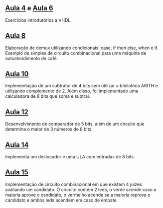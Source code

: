 ## [Aula 4](https://github.com/itepifanio/vhdl/tree/master/exercicios/aula_4) e [Aula 6](https://github.com/itepifanio/vhdl/tree/master/exercicios/aula_6)

Exercícios introdutórios a VHDL.

## [Aula 8](https://github.com/itepifanio/vhdl/tree/master/exercicios/aula_8)

Elaboração de demux utilizando condicionais: case, if then else, when e if. Exemplo de simples de circuito combinacional para uma máquina de autoatendimento de café.

## [Aula 10](https://github.com/itepifanio/vhdl/tree/master/exercicios/aula_10)

Implementação de um subtrator de 4 bits sem utilizar a biblioteca ARITH e utilizando complemento de 2. Além disso, foi implementado uma calculadora de 8 bits que soma e subtrai.

## [Aula 12](https://github.com/itepifanio/vhdl/tree/master/exercicios/aula_12)

Desenvolvimento de comparador de 5 bits, além de um circuito que determina o maior de 3 números de 8 bits.

## [Aula 14](https://github.com/itepifanio/vhdl/tree/master/exercicios/aula_14)

Implementa um deslocador e uma ULA com entradas de 8 bits.

## [Aula 15](https://github.com/itepifanio/vhdl/tree/master/exercicios/aula_15)

Implementação de circuito combinacional em que existem 4 juízes avaliando um candidato. O circuito contém 2 leds, o verde acende caso a maioria aprove o candidato, o vermelho acende se a maioria reprova o candidato e ambos leds acendem em caso de empate.
